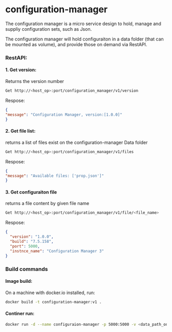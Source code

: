 # configuration-manager

The configuration manager is a micro service design to hold, manage and suppliy configuration sets, such as Json.

The configuration manager will hold configuraiton in a data folder (that can be mounted as volume), and provide those on demand via RestAPI.

 
 
 ### RestAPI:
 
 #### 1. Get version:
 
 Returns the version number
 
  ```bash
Get http://<host_op>:port/configuration_manager/v1/version
```
 
 Respose:
  ```json
{
  "message": "Configuration Manager, version:[1.0.0]"
}
```
 
 
 #### 2. Get file list:
 
 returns a list of files exist on the configuration-manager Data folder
 
  ```bash
Get http://<host_op>:port/configuration_manager/v1/files
```

Respose:
  ```json
{
  "message": "Available files: ['prop.json']"
}
```


#### 3. Get configuraiton file

returns a file content by given file name
  ```bash
Get http://<host_op>:port/configuration_manager/v1/file/<file_name>
```

Respose:
  ```json
{
    "version": "1.0.0",
    "build": "7.5.158",
    "port": 5000,
    "instnce_name": "Configuration Manager 3"
}
```

### Build commands

#### Image build:

On a machine with docker.io installed, run:

```bash
docker build -t configuration-manager:v1 .
```


#### Continer run:
 
 ```bash
docker run -d --name configuraion-manager -p 5000:5000 -v <data_path_on_host>:/Data configuration-manager:v1
```
